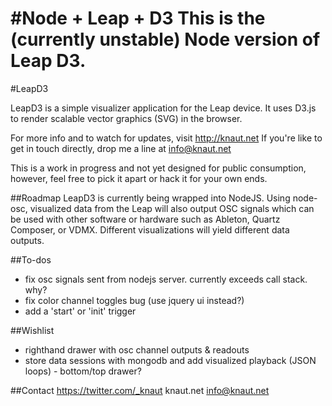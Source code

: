 #Node + Leap + D3
This is the (currently unstable) Node version of Leap D3.
======

#LeapD3

LeapD3 is a simple visualizer application for the Leap device. It uses D3.js to render scalable vector graphics (SVG) in the browser.

For more info and to watch for updates, visit http://knaut.net
If you're like to get in touch directly, drop me a line at info@knaut.net

This is a work in progress and not yet designed for public consumption, however, feel free to pick it apart or hack it for your own ends.

##Roadmap
LeapD3 is currently being wrapped into NodeJS. Using node-osc, visualized data from the Leap will also output OSC signals which can be used with other software or hardware such as Ableton, Quartz Composer, or VDMX. Different visualizations will yield different data outputs.

##To-dos
- fix osc signals sent from nodejs server. currently exceeds call stack. why?
- fix color channel toggles bug (use jquery ui instead?)
- add a 'start' or 'init' trigger

##Wishlist
- righthand drawer with osc channel outputs & readouts
- store data sessions with mongodb and add visualized playback (JSON loops) - bottom/top drawer?


##Contact
https://twitter.com/_knaut
knaut.net
info@knaut.net

